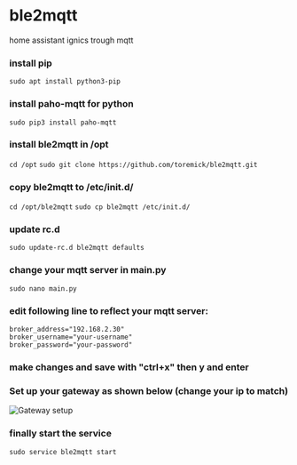 # ble2mqtt
home assistant ignics trough mqtt

### install pip  
```sudo apt install python3-pip```


### install paho-mqtt for python  
```sudo pip3 install paho-mqtt```  


### install ble2mqtt in /opt
```cd /opt```
```sudo git clone https://github.com/toremick/ble2mqtt.git```



### copy ble2mqtt to /etc/init.d/
```cd /opt/ble2mqtt```
```sudo cp ble2mqtt /etc/init.d/```
### update rc.d
```sudo update-rc.d ble2mqtt defaults```

### change your mqtt server in main.py   
```sudo nano main.py```   
### edit following line to reflect your mqtt server:    
```broker_address="192.168.2.30"```      
```broker_username="your-username"```  
```broker_password="your-password"```  
### make changes and save with "ctrl+x" then y and enter    


### Set up your gateway as shown below (change your ip to match)


![Gateway setup](/images/setup%20gateway.PNG)



### finally start the service  
```sudo service ble2mqtt start``` 
